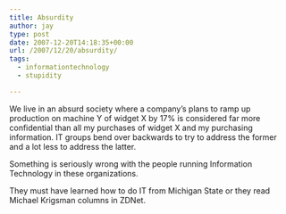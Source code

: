 ```yaml
---
title: Absurdity
author: jay
type: post
date: 2007-12-20T14:18:35+00:00
url: /2007/12/20/absurdity/
tags:
  - informationtechnology
  - stupidity

---
```

We live in an absurd society where a company’s plans to ramp up production on machine Y of widget X by 17% is considered far more confidential than all my purchases of widget X and my purchasing information. IT groups bend over backwards to try to address the former and a lot less to address the latter.

Something is seriously wrong with the people running Information Technology in these organizations.

They must have learned how to do IT from Michigan State or they read Michael Krigsman columns in ZDNet.